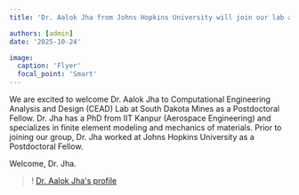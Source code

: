 ```yaml
---
title: 'Dr. Aalok Jha from Johns Hopkins University will join our lab as a Postdoctoral Fellow starting November 2025'

authors: [admin]
date: '2025-10-24'

image:
  caption: 'Flyer'
  focal_point: 'Smart'
---
```


We are excited to welcome Dr. Aalok Jha to Computational Engineering Analysis and Design (CEAD) Lab at South Dakota Mines as a Postdoctoral Fellow. Dr. Jha has a PhD from IIT Kanpur (Aerospace Engineering) and specializes in finite element modeling and mechanics of materials. Prior to joining our group, Dr. Jha worked at Johns Hopkins University as a Postdoctoral Fellow.

Welcome, Dr. Jha.

>! [Dr. Aalok Jha's profile](https://ceadpx.github.io/author/aalok-kumar-jha/)
